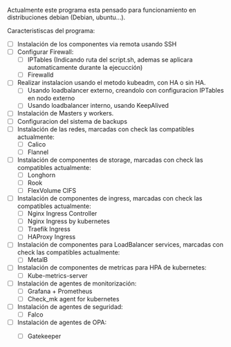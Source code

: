 Actualmente este programa esta pensado para funcionamiento en distribuciones debian (Debian, ubuntu...).

Caracteristiscas del programa:
- [ ] Instalación de los componentes via remota usando SSH
- [ ] Configurar Firewall:
  - [ ] IPTables (Indicando ruta del script.sh, ademas se aplicara automaticamente durante la ejecucción)
  - [ ] Firewalld
- [ ] Realizar instalacion usando el metodo kubeadm, con HA o sin HA.
  - [ ] Usando loadbalancer externo, creandolo con configuracion IPTables en nodo externo
  - [ ] Usando loadbalancer interno, usando KeepAlived
- [ ] Instalación de Masters y workers.
- [ ] Configuracion del sistema de backups
- [ ] Instalación de las redes, marcadas con check las compatibles actualmente:
  - [ ] Calico
  - [ ] Flannel
- [ ] Instalación de componentes de storage, marcadas con check las compatibles actualmente:
  - [ ] Longhorn
  - [ ] Rook
  - [ ] FlexVolume CIFS
- [ ] Instalación de componentes de ingress, marcadas con check las compatibles actualmente:
  - [ ] Nginx Ingress Controller
  - [ ] Nginx Ingress by kubernetes
  - [ ] Traefik Ingress
  - [ ] HAProxy Ingress
- [ ] Instalación de componentes para LoadBalancer services, marcadas con check las compatibles actualmente:
  - [ ] MetalB
- [ ] Instalación de componentes de metricas para HPA de kubernetes:
  - [ ] Kube-metrics-server
- [ ] Instalación de agentes de monitorización:
  - [ ] Grafana + Prometheus
  - [ ] Check_mk agent for kubernetes
- [ ] Instalación de agentes de seguridad:
  - [ ] Falco
- [ ] Instalación de agentes de OPA:
  - [ ] Gatekeeper

